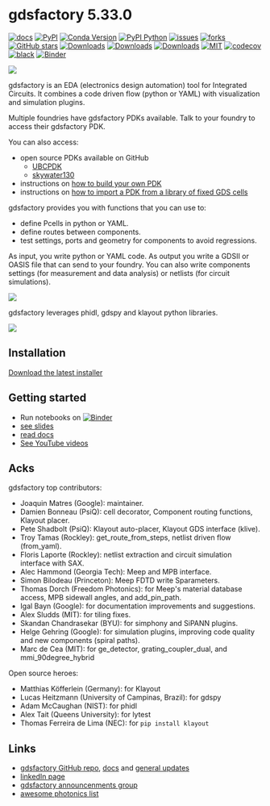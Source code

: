 # gdsfactory 5.33.0

[![docs](https://github.com/gdsfactory/gdsfactory/actions/workflows/pages.yml/badge.svg)](https://gdsfactory.github.io/gdsfactory/)
[![PyPI](https://img.shields.io/pypi/v/gdsfactory)](https://pypi.org/project/gdsfactory/)
[![Conda Version](https://img.shields.io/conda/vn/conda-forge/gdsfactory.svg)](https://anaconda.org/conda-forge/gdsfactory)
[![PyPI Python](https://img.shields.io/pypi/pyversions/gdsfactory.svg)](https://pypi.python.org/pypi/gdsfactory)
[![issues](https://img.shields.io/github/issues/gdsfactory/gdsfactory)](https://github.com/gdsfactory/gdsfactory/issues)
[![forks](https://img.shields.io/github/forks/gdsfactory/gdsfactory.svg)](https://github.com/gdsfactory/gdsfactory/network/members)
[![GitHub stars](https://img.shields.io/github/stars/gdsfactory/gdsfactory.svg)](https://github.com/gdsfactory/gdsfactory/stargazers)
[![Downloads](https://pepy.tech/badge/gdsfactory)](https://pepy.tech/project/gdsfactory)
[![Downloads](https://pepy.tech/badge/gdsfactory/month)](https://pepy.tech/project/gdsfactory)
[![Downloads](https://pepy.tech/badge/gdsfactory/week)](https://pepy.tech/project/gdsfactory)
[![MIT](https://img.shields.io/github/license/gdsfactory/gdsfactory)](https://choosealicense.com/licenses/mit/)
[![codecov](https://img.shields.io/codecov/c/github/gdsfactory/gdsfactory)](https://codecov.io/gh/gdsfactory/gdsfactory/tree/master/gdsfactory)
[![black](https://img.shields.io/badge/code%20style-black-000000.svg)](https://github.com/psf/black)
[![Binder](https://mybinder.org/badge_logo.svg)](https://mybinder.org/v2/gh/gdsfactory/binder-sandbox/HEAD)

![](https://i.imgur.com/v4wpHpg.png)

gdsfactory is an EDA (electronics design automation) tool for Integrated Circuits.
It combines a code driven flow (python or YAML) with visualization and simulation plugins.


Multiple foundries have gdsfactory PDKs available. Talk to your foundry to access their gdsfactory PDK.

You can also access:

- open source PDKs available on GitHub
    * [UBCPDK](https://gdsfactory.github.io/ubc/README.html)
    * [skywater130](https://gdsfactory.github.io/skywater130/README.html)
- instructions on [how to build your own PDK](https://gdsfactory.github.io/gdsfactory/notebooks/08_pdk.html)
- instructions on [how to import a PDK from a library of fixed GDS cells](https://gdsfactory.github.io/gdsfactory/notebooks/09_pdk_import.html)



gdsfactory provides you with functions that you can use to:

- define Pcells in python or YAML.
- define routes between components.
- test settings, ports and geometry for components to avoid regressions.


As input, you write python or YAML code.
As output you write a GDSII or OASIS file that can send to your foundry.
You can also write components settings (for measurement and data analysis) or netlists (for circuit simulations).

![](https://i.imgur.com/XbhWJDz.png)


gdsfactory leverages phidl, gdspy and klayout python libraries.

![](https://i.imgur.com/9Sh8Qav.png)


## Installation

[Download the latest installer](https://github.com/gdsfactory/gdsfactory/releases)

## Getting started

- Run notebooks on [![Binder](https://mybinder.org/badge_logo.svg)](https://mybinder.org/v2/gh/gdsfactory/binder-sandbox/HEAD)
- [see slides](https://docs.google.com/presentation/d/1_ZmUxbaHWo_lQP17dlT1FWX-XD8D9w7-FcuEih48d_0/edit#slide=id.g11711f50935_0_5)
- [read docs](https://gdsfactory.github.io/gdsfactory/)
- [See YouTube videos](https://www.youtube.com/watch?v=KXq09GirynI&list=PLZ3ZVd41isDDnuCirqIhNa8vsaHmbmxqM)

## Acks

gdsfactory top contributors:

- Joaquin Matres (Google): maintainer.
- Damien Bonneau (PsiQ): cell decorator, Component routing functions, Klayout placer.
- Pete Shadbolt (PsiQ): Klayout auto-placer, Klayout GDS interface (klive).
- Troy Tamas (Rockley): get_route_from_steps, netlist driven flow (from_yaml).
- Floris Laporte (Rockley): netlist extraction and circuit simulation interface with SAX.
- Alec Hammond (Georgia Tech): Meep and MPB interface.
- Simon Bilodeau (Princeton): Meep FDTD write Sparameters.
- Thomas Dorch (Freedom Photonics): for Meep's material database access, MPB sidewall angles, and add_pin_path.
- Igal Bayn (Google): for documentation improvements and suggestions.
- Alex Sludds (MIT): for tiling fixes.
- Skandan Chandrasekar (BYU): for simphony and SiPANN plugins.
- Helge Gehring (Google): for simulation plugins, improving code quality and new components (spiral paths).
- Marc de Cea (MIT): for ge_detector, grating_coupler_dual, and mmi_90degree_hybrid

Open source heroes:

- Matthias Köfferlein (Germany): for Klayout
- Lucas Heitzmann (University of Campinas, Brazil): for gdspy
- Adam McCaughan (NIST): for phidl
- Alex Tait (Queens University): for lytest
- Thomas Ferreira de Lima (NEC): for `pip install klayout`

## Links

- [gdsfactory GitHub repo](https://github.com/gdsfactory/gdsfactory), [docs](https://gdsfactory.github.io/gdsfactory/) and [general updates](https://github.com/gdsfactory/gdsfactory/discussions/547)
- [linkedIn page](https://www.linkedin.com/company/gdsfactory/posts)
- [gdsfactory announcenments group](https://groups.google.com/g/gdsfactory)
- [awesome photonics list](https://github.com/joamatab/awesome_photonics)
